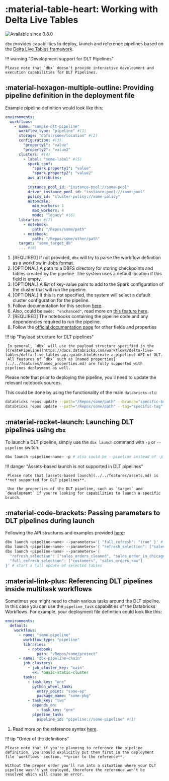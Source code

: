 # :material-table-heart: Working with Delta Live Tables

<img src="https://img.shields.io/badge/available%20since-0.8.0-green?style=for-the-badge" alt="Available since 0.8.0"/>

`dbx` provides capabilities to deploy, launch and reference pipelines based on the [Delta Live Tables framework](https://docs.databricks.com/workflows/delta-live-tables/index.html).

!!! warning "Development support for DLT Pipelines"

    Please note that `dbx` doesn't provide interactive development and execution capabilities for DLT Pipelines.

## :material-hexagon-multiple-outline: Providing pipeline definition in the deployment file

Example pipeline definition would look like this:

```yaml title="conf/deployment.yml"
environments:
  workflows:
    - name: "sample-dlt-pipeline"
      workflow_type: "pipeline" #(1)
      storage: "dbfs:/some/location" #(2)
      configuration: #(3)
        "property1": "value"
        "property2": "value2"
      clusters: #(4)
        - label: "some-label" #(5)
          spark_conf:
            "spark.property1": "value"
            "spark.property2": "value2"
          aws_attributes:
            ...
          instance_pool_id: "instance-pool://some-pool"
          driver_instance_pool_id: "instance-pool://some-pool"
          policy_id: "cluster-policy://some-policy"
          autoscale:
            min_workers: 1
            max_workers: 4
            mode: "legacy" #(6)
      libraries: #(7)
        - notebook:
            path: "/Repos/some/path"
        - notebook:
            path: "/Repos/some/other/path"
      target: "some_target_db"
      ... #(8)
```

1. [REQUIRED] If not provided, `dbx` will try to parse the workflow definition as a workflow in Jobs format.
2. [OPTIONAL] A path to a DBFS directory for storing checkpoints and tables created by the pipeline. The system uses a default location if this field is empty.
3. [OPTIONAL] A list of key-value pairs to add to the Spark configuration of the cluster that will run the pipeline.
4. [OPTIONAL] If this is not specified, the system will select a default cluster configuration for the pipeline.
5. Follow documentation for this section [here](https://docs.databricks.com/workflows/delta-live-tables/delta-live-tables-api-guide.html#pipelinesnewcluster).
6. Also, could be `mode: "enchanced"`, read more on [this feature here](https://docs.databricks.com/workflows/delta-live-tables/delta-live-tables-concepts.html#databricks-enhanced-autoscaling).
7. [REQUIRED] The notebooks containing the pipeline code and any dependencies required to run the pipeline.
8. Follow the [official documentation page](https://docs.databricks.com/workflows/delta-live-tables/delta-live-tables-api-guide.html#pipelinesettings) for other fields and properties

!!! tip "Payload structure for DLT pipelines"

     In general, `dbx` will use the payload structure specified in the [CreatePipeline](https://docs.databricks.com/workflows/delta-live-tables/delta-live-tables-api-guide.html#create-a-pipeline) API of DLT.
     All features of `dbx` such as [named properties](../../features/named_properties.md) are fully supported with pipelines deployment as well.

Please note that prior to deploying the pipeline, you'll need to update the relevant notebook sources.

This could be done by using the functionality of the main `databricks-cli`:

```bash
databricks repos update --path="/Repos/some/path" --branch="specific-branch"
databricks repos update --path="/Repos/some/path" --tag="specific-tag"
```

## :material-rocket-launch: Launching DLT pipelines using `dbx`


To launch a DLT pipeline, simply use the `dbx launch` command with `-p` or `--pipeline` switch:

```bash
dbx launch <pipeline-name> -p # also could be --pipeline instead of -p
```

!!! danger "Assets-based launch is not supported in DLT pipelines"

     Please note that [assets-based launch](../../features/assets.md) is **not supported for DLT pipelines**.

     Use the properties of the DLT pipeline, such as `target` and `development` if you're looking for capabilities to launch a specific branch.

## :material-code-brackets: Passing parameters to DLT pipelines during launch

Following the API structures and examples provided [here](https://docs.databricks.com/workflows/delta-live-tables/delta-live-tables-api-guide.html#start-a-pipeline-update):

```bash
dbx launch <pipeline-name> --parameters='{ "full_refresh": "true" }' # for full refresh
dbx launch <pipeline-name> --parameters='{ "refresh_selection": ["sales_orders_cleaned", "sales_order_in_chicago"] }' # start an update of selected tables
dbx launch <pipeline-name> --parameters='{
  "refresh_selection": ["sales_orders_cleaned", "sales_order_in_chicago"],
  "full_refresh_selection": ["customers", "sales_orders_raw"]
}' # start a full update of selected tables
```

## :material-link-plus: Referencing DLT pipelines inside multitask workflows

Sometimes you might need to chain various tasks around the DLT pipeline. In this case you can use the `pipeline_task` capabilities of the Databricks Workflows.
For example, your deployment file definition could look like this:

```yaml title="conf/deployment.yml" hl_lines="21-22"
environments:
  default:
    workflows:
      - name: "some-pipeline"
        workflow_type: "pipeline"
        libraries:
          - notebook:
              path: "/Repos/some/project"
      - name: "dbx-pipeline-chain"
        job_clusters:
          - job_cluster_key: "main"
            <<: *basic-static-cluster
        tasks:
          - task_key: "one"
            python_wheel_task:
              entry_point: "some-ep"
              package_name: "some-pkg"
          - task_key: "two"
            depends_on:
              - task_key: "one"
            pipeline_task:
              pipeline_id: "pipeline://some-pipeline" #(1)
```

1. Read more on the reference syntax [here](../../features/named_properties.md).

!!! tip "Order of the definitions"

    Please note that if you're planning to reference the pipeline definition, you should explicitly put them first in the deployment file `workflows` section, **prior to the reference**.

    Without the proper order you'll run into a situation where your DLT pipeline wasn't yet deployed, therefore the reference won't be resolved which will cause an error.
